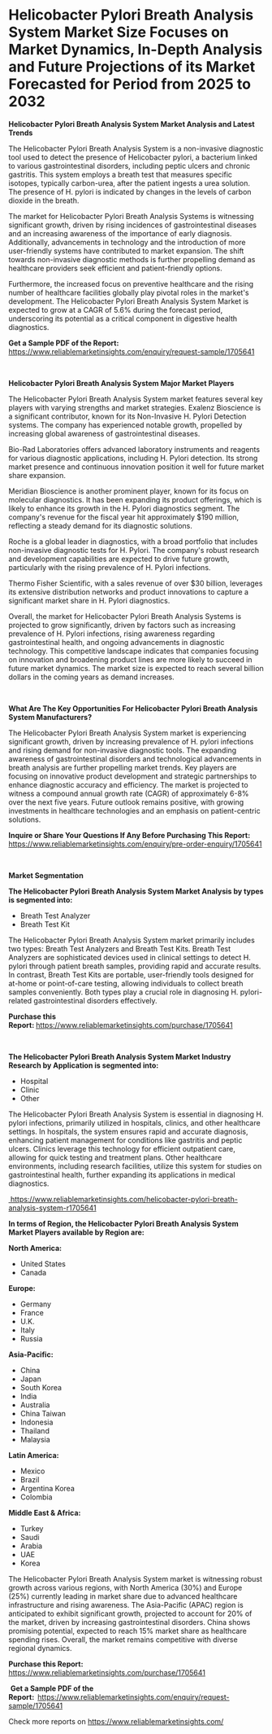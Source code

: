 <p><h1>Helicobacter Pylori Breath Analysis System Market Size Focuses on Market Dynamics, In-Depth Analysis and Future Projections of its Market Forecasted for Period from 2025 to 2032</h1></p><p><strong>Helicobacter Pylori Breath Analysis System Market Analysis and Latest Trends</strong></p>
<p><p>The Helicobacter Pylori Breath Analysis System is a non-invasive diagnostic tool used to detect the presence of Helicobacter pylori, a bacterium linked to various gastrointestinal disorders, including peptic ulcers and chronic gastritis. This system employs a breath test that measures specific isotopes, typically carbon-urea, after the patient ingests a urea solution. The presence of H. pylori is indicated by changes in the levels of carbon dioxide in the breath.</p><p>The market for Helicobacter Pylori Breath Analysis Systems is witnessing significant growth, driven by rising incidences of gastrointestinal diseases and an increasing awareness of the importance of early diagnosis. Additionally, advancements in technology and the introduction of more user-friendly systems have contributed to market expansion. The shift towards non-invasive diagnostic methods is further propelling demand as healthcare providers seek efficient and patient-friendly options.</p><p>Furthermore, the increased focus on preventive healthcare and the rising number of healthcare facilities globally play pivotal roles in the market's development. The Helicobacter Pylori Breath Analysis System Market is expected to grow at a CAGR of 5.6% during the forecast period, underscoring its potential as a critical component in digestive health diagnostics.</p></p>
<p><strong>Get a Sample PDF of the Report:&nbsp;</strong> <a href="https://www.reliablemarketinsights.com/enquiry/request-sample/1705641?utm_campaign=2938&utm_medium=2&utm_source=Github&utm_content=ia&utm_term=27032025&utm_id=helicobacter-pylori-breath-analysis-system">https://www.reliablemarketinsights.com/enquiry/request-sample/1705641</a></p>
<p>&nbsp;</p>
<p><strong>Helicobacter Pylori Breath Analysis System Major Market Players</strong></p>
<p><p>The Helicobacter Pylori Breath Analysis System market features several key players with varying strengths and market strategies. Exalenz Bioscience is a significant contributor, known for its Non-Invasive H. Pylori Detection systems. The company has experienced notable growth, propelled by increasing global awareness of gastrointestinal diseases.</p><p>Bio-Rad Laboratories offers advanced laboratory instruments and reagents for various diagnostic applications, including H. Pylori detection. Its strong market presence and continuous innovation position it well for future market share expansion.</p><p>Meridian Bioscience is another prominent player, known for its focus on molecular diagnostics. It has been expanding its product offerings, which is likely to enhance its growth in the H. Pylori diagnostics segment. The company's revenue for the fiscal year hit approximately $190 million, reflecting a steady demand for its diagnostic solutions.</p><p>Roche is a global leader in diagnostics, with a broad portfolio that includes non-invasive diagnostic tests for H. Pylori. The company's robust research and development capabilities are expected to drive future growth, particularly with the rising prevalence of H. Pylori infections.</p><p>Thermo Fisher Scientific, with a sales revenue of over $30 billion, leverages its extensive distribution networks and product innovations to capture a significant market share in H. Pylori diagnostics.</p><p>Overall, the market for Helicobacter Pylori Breath Analysis Systems is projected to grow significantly, driven by factors such as increasing prevalence of H. Pylori infections, rising awareness regarding gastrointestinal health, and ongoing advancements in diagnostic technology. This competitive landscape indicates that companies focusing on innovation and broadening product lines are more likely to succeed in future market dynamics. The market size is expected to reach several billion dollars in the coming years as demand increases.</p></p>
<p>&nbsp;</p>
<p><strong>What Are The Key Opportunities For Helicobacter Pylori Breath Analysis System Manufacturers?</strong></p>
<p><p>The Helicobacter Pylori Breath Analysis System market is experiencing significant growth, driven by increasing prevalence of H. pylori infections and rising demand for non-invasive diagnostic tools. The expanding awareness of gastrointestinal disorders and technological advancements in breath analysis are further propelling market trends. Key players are focusing on innovative product development and strategic partnerships to enhance diagnostic accuracy and efficiency. The market is projected to witness a compound annual growth rate (CAGR) of approximately 6-8% over the next five years. Future outlook remains positive, with growing investments in healthcare technologies and an emphasis on patient-centric solutions.</p></p>
<p><strong>Inquire or Share Your Questions If Any Before Purchasing This Report:</strong> <a href="https://www.reliablemarketinsights.com/enquiry/pre-order-enquiry/1705641?utm_campaign=2938&utm_medium=2&utm_source=Github&utm_content=ia&utm_term=27032025&utm_id=helicobacter-pylori-breath-analysis-system">https://www.reliablemarketinsights.com/enquiry/pre-order-enquiry/1705641</a></p>
<p>&nbsp;</p>
<p><strong>Market Segmentation</strong></p>
<p><strong>The Helicobacter Pylori Breath Analysis System Market Analysis by types is segmented into:</strong></p>
<p><ul><li>Breath Test Analyzer</li><li>Breath Test Kit</li></ul></p>
<p><p>The Helicobacter Pylori Breath Analysis System market primarily includes two types: Breath Test Analyzers and Breath Test Kits. Breath Test Analyzers are sophisticated devices used in clinical settings to detect H. pylori through patient breath samples, providing rapid and accurate results. In contrast, Breath Test Kits are portable, user-friendly tools designed for at-home or point-of-care testing, allowing individuals to collect breath samples conveniently. Both types play a crucial role in diagnosing H. pylori-related gastrointestinal disorders effectively.</p></p>
<p><strong>Purchase this Report:&nbsp;</strong><a href="https://www.reliablemarketinsights.com/purchase/1705641?utm_campaign=2938&utm_medium=2&utm_source=Github&utm_content=ia&utm_term=27032025&utm_id=helicobacter-pylori-breath-analysis-system">https://www.reliablemarketinsights.com/purchase/1705641</a></p>
<p>&nbsp;</p>
<p><strong>The Helicobacter Pylori Breath Analysis System Market Industry Research by Application is segmented into:</strong></p>
<p><ul><li>Hospital</li><li>Clinic</li><li>Other</li></ul></p>
<p><p>The Helicobacter Pylori Breath Analysis System is essential in diagnosing H. pylori infections, primarily utilized in hospitals, clinics, and other healthcare settings. In hospitals, the system ensures rapid and accurate diagnosis, enhancing patient management for conditions like gastritis and peptic ulcers. Clinics leverage this technology for efficient outpatient care, allowing for quick testing and treatment plans. Other healthcare environments, including research facilities, utilize this system for studies on gastrointestinal health, further expanding its applications in medical diagnostics.</p></p>
<p><a href="https://www.reliablemarketinsights.com/helicobacter-pylori-breath-analysis-system-r1705641?utm_campaign=2938&utm_medium=2&utm_source=Github&utm_content=ia&utm_term=27032025&utm_id=helicobacter-pylori-breath-analysis-system">&nbsp;https://www.reliablemarketinsights.com/helicobacter-pylori-breath-analysis-system-r1705641</a></p>
<p><strong>In terms of Region, the Helicobacter Pylori Breath Analysis System Market Players available by Region are:</strong></p>
<p>
    <p> <strong> North America: </strong>
        <ul>
            <li>United States</li>
            <li>Canada</li>
        </ul>
        </p> 
    <p> <strong> Europe: </strong>
        <ul>
            <li>Germany</li>
            <li>France</li>
            <li>U.K.</li>
            <li>Italy</li>
            <li>Russia</li>
        </ul>
        </p> 
    <p> <strong> Asia-Pacific: </strong>
        <ul>
            <li>China</li>
            <li>Japan</li>
            <li>South Korea</li>
            <li>India</li>
            <li>Australia</li>
            <li>China Taiwan</li>
            <li>Indonesia</li>
            <li>Thailand</li>
            <li>Malaysia</li>
        </ul>
        </p> 
    <p> <strong> Latin America: </strong>
        <ul>
            <li>Mexico</li>
            <li>Brazil</li>
            <li>Argentina Korea</li>
            <li>Colombia</li>
        </ul>
        </p> 
    <p> <strong> Middle East & Africa: </strong>
        <ul>
            <li>Turkey</li>
            <li>Saudi</li>
            <li>Arabia</li>
            <li>UAE</li>
            <li>Korea</li>
        </ul>
    </p>
    </p>
<p><p>The Helicobacter Pylori Breath Analysis System market is witnessing robust growth across various regions, with North America (30%) and Europe (25%) currently leading in market share due to advanced healthcare infrastructure and rising awareness. The Asia-Pacific (APAC) region is anticipated to exhibit significant growth, projected to account for 20% of the market, driven by increasing gastrointestinal disorders. China shows promising potential, expected to reach 15% market share as healthcare spending rises. Overall, the market remains competitive with diverse regional dynamics.</p></p>
<p><strong>Purchase this Report: </strong><a href="https://www.reliablemarketinsights.com/purchase/1705641?utm_campaign=2938&utm_medium=2&utm_source=Github&utm_content=ia&utm_term=27032025&utm_id=helicobacter-pylori-breath-analysis-system">https://www.reliablemarketinsights.com/purchase/1705641</a></p>
<p>&nbsp;<strong>Get a Sample PDF of the Report:&nbsp;&nbsp;</strong><a href="https://www.reliablemarketinsights.com/enquiry/request-sample/1705641?utm_campaign=2938&utm_medium=2&utm_source=Github&utm_content=ia&utm_term=27032025&utm_id=helicobacter-pylori-breath-analysis-system">https://www.reliablemarketinsights.com/enquiry/request-sample/1705641</a></p>
<p><strong></strong></p>
<p>Check more reports on <a href="https://www.reliablemarketinsights.com/?utm_campaign=2938&utm_medium=2&utm_source=Github&utm_content=ia&utm_term=27032025&utm_id=helicobacter-pylori-breath-analysis-system">https://www.reliablemarketinsights.com/</a></p>